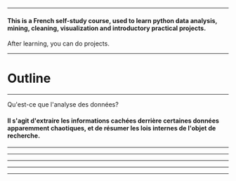 *********************************************************************************************************************************************
#### This is a French self-study course, used to learn python data analysis, mining, cleaning, visualization and introductory practical projects.
After learning, you can do projects.
*********************************************************************************************************************************************
# Outline
*********************************************************************************************************************************************
Qu'est-ce que l'analyse des données?
#### Il s'agit d'extraire les informations cachées derrière certaines données apparemment chaotiques, et de résumer les lois internes de l'objet de recherche.
 

*********************************************************************************************************************************************

*********************************************************************************************************************************************

*********************************************************************************************************************************************

*********************************************************************************************************************************************

*********************************************************************************************************************************************


